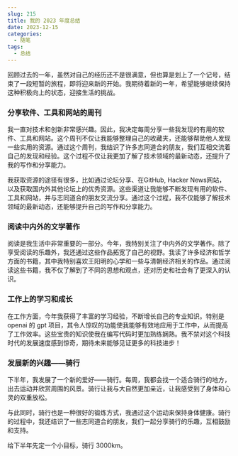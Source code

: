 ```yaml
---
slug: 215
title: 我的 2023 年度总结
date: 2023-12-15
categories: 
  - 随笔
tags: 
  - 总结
---
```


回顾过去的一年，虽然对自己的经历还不是很满意，但也算是划上了一个记号，结束了一段短暂的旅程，即将迎来新的开始。我期待着新的一年，希望能够继续保持这种积极向上的状态，迎接生活的挑战。

### 分享软件、工具和网站的周刊

我一直对技术和创新非常感兴趣。因此，我决定每周分享一些我发现的有用的软件、工具和网站。这个周刊不仅让我能够整理自己的收藏夹，还能够帮助他人发现一些实用的资源。通过这个周刊，我结识了许多志同道合的朋友，我们互相交流着自己的发现和经验。这个过程不仅让我更加了解了技术领域的最新动态，还提升了我的写作和分享能力。

我获取资源的途径有很多，比如通过论坛分享、在GitHub, Hacker News网站，以及获取国内外其他论坛上的优秀资源。这些渠道让我能够不断发现有用的软件、工具和网站，并与志同道合的朋友交流分享。通过这个过程，我不仅能够了解技术领域的最新动态，还能够提升自己的写作和分享能力。

### 阅读中内外的文学著作

阅读是我生活中非常重要的一部分。今年，我特别关注了中内外的文学著作。除了享受阅读的乐趣外，我还通过这些作品拓宽了自己的视野。我读了许多经济和哲学方面的书籍，其中我特别喜欢王阳明的心学和一些与清朝经济相关的作品。通过阅读这些书籍，我不仅了解到了不同的思想和观点，还对历史和社会有了更深入的认识。

### 工作上的学习和成长

在工作方面，今年我获得了丰富的学习经验，不断增长自己的专业知识。特别是 openai 的 gpt 项目，其令人惊叹的功能使我能够有效地应用于工作中，从而提高了工作效率。这些宝贵的知识使我在编写代码时更加熟练娴熟。我不禁对这个科技时代的发展速度感到惊奇，期待未来能够见证更多的科技进步！

### 发展新的兴趣——骑行

下半年，我发展了一个新的爱好——骑行。每周，我都会找一个适合骑行的地方，出去运动并欣赏周围的风景。骑行让我与大自然更加亲近，让我感受到了身体和心灵的双重放松。

与此同时，骑行也是一种很好的锻炼方式，我通过这个运动来保持身体健康。骑行的过程中，我还结识了一些志同道合的朋友，我们一起分享骑行的乐趣，互相鼓励和支持。

给下半年先定一个小目标，骑行 3000km。